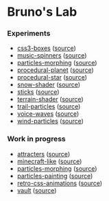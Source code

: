 # Bruno's Lab

### Experiments

- [css3-boxes](https://bruno-simon.com/lab/experiments/css3-boxes/) ([source](experiments/css3-boxes/))
- [music-spinners](https://bruno-simon.com/lab/experiments/music-spinners/) ([source](experiments/music-spinners/))
- [particles-morphing](https://bruno-simon.com/lab/experiments/particles-morphing/) ([source](experiments/particles-morphing/))
- [procedural-planet](https://bruno-simon.com/lab/experiments/procedural-planet/) ([source](experiments/procedural-planet/))
- [procedural-star](https://bruno-simon.com/lab/experiments/procedural-star/) ([source](experiments/procedural-star/))
- [snow-shader](https://bruno-simon.com/lab/experiments/snow-shader/) ([source](experiments/snow-shader/))
- [sticks](https://bruno-simon.com/lab/experiments/sticks/) ([source](experiments///))
- [terrain-shader](https://bruno-simon.com/lab/experiments/terrain-shader/) ([source](experiments/terrain-shader/))
- [trail-particles](https://bruno-simon.com/lab/experiments/trail-particles/) ([source](experiments/trail-particles/))
- [voice-waves](https://bruno-simon.com/lab/experiments/voice-waves/) ([source](experiments/voice-waves/))
- [wind-particles](https://bruno-simon.com/lab/experiments/wind-particles/) ([source](experiments/wind-particles/))

### Work in progress

- [attracters](https://bruno-simon.com/lab/work-in-progress/attracters/) ([source](experiments/attracters/))
- [minecraft-like](https://bruno-simon.com/lab/work-in-progress/minecraft-like/) ([source](experiments/minecraft-like/))
- [particles-morphing](https://bruno-simon.com/lab/work-in-progress/particles-morphing/) ([source](experiments/particles-morphing/))
- [particles-painting](https://bruno-simon.com/lab/work-in-progress/particles-painting/) ([source](experiments/particles-painting/))
- [retro-css-animations](https://bruno-simon.com/lab/work-in-progress/retro-css-animations/) ([source](experiments/retro-css-animations/))
- [vault](https://bruno-simon.com/lab/work-in-progress/vault/) ([source](experiments/vault/))
